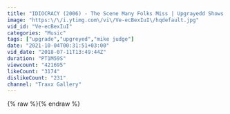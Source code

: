 ```yaml
---
title: "IDIOCRACY (2006) - The Scene Many Folks Miss | Upgrayedd Shows Up"
image: "https:\/\/i.ytimg.com\/vi\/Ve-ecBexIuI\/hqdefault.jpg"
vid_id: "Ve-ecBexIuI"
categories: "Music"
tags: ["upgrade","upgreyed","mike judge"]
date: "2021-10-04T00:31:51+03:00"
vid_date: "2018-07-11T13:49:44Z"
duration: "PT1M59S"
viewcount: "421695"
likeCount: "3174"
dislikeCount: "231"
channel: "Traxx Gallery"
---
```

{% raw %}{% endraw %}
